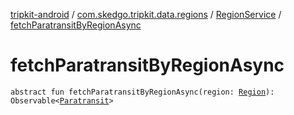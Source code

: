 [tripkit-android](../../index.md) / [com.skedgo.tripkit.data.regions](../index.md) / [RegionService](index.md) / [fetchParatransitByRegionAsync](./fetch-paratransit-by-region-async.md)

# fetchParatransitByRegionAsync

`abstract fun fetchParatransitByRegionAsync(region: `[`Region`](../../com.skedgo.tripkit.common.model/-region/index.md)`): Observable<`[`Paratransit`](../../com.skedgo.tripkit.data.tsp/-paratransit/index.md)`>`